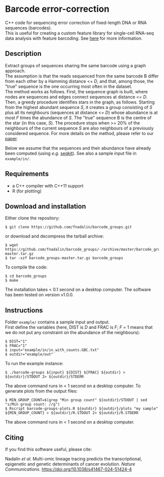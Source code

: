 # Barcode error-correction

C++ code for sequencing error correction of fixed-length DNA or RNA sequences (barcodes).  
This is useful for creating a custom feature library for single-cell RNA-seq data analysis with feature barcoding.  See [here](https://support.10xgenomics.com/single-cell-gene-expression/software/pipelines/latest/feature-bc) for more information.

## Description

Extract groups of sequences sharing the same barcode using a graph approach.  
The assumption is that the reads sequenced from the same barcode B differ from each other by a Hamming distance <= *D*, and that, among those, the "true" sequence is the one occurring most often in the dataset.  
The method works as follows. First, the sequence graph is built, where nodes are sequences and edges connect sequences at distance <= *D*. Then, a greedy procedure identifies stars in the graph, as follows. Starting from the highest abundant sequence *S*, it creates a group consisting of *S* plus all its neighbours (sequences at distance <= *D*) whose abundance is at most *F* times the abundance of *S*. The "true" sequence B is the centre of the star (in this case, *S*). The procedure stops when >= 20% of the neighbours of the current sequence *S* are also neighbours of a previously considered sequence. 
For more details on the method, please refer to our [paper](https://doi.org/10.1038/s41467-024-51424-4). 

Below we assume that the sequences and their abundance have already been computed (using *e.g.* [seqkit](https://bioinf.shenwei.me/seqkit/)). See also a sample input file in ```example/in/```.

## Requirements

* a C++ compiler with C++11 support
* R (for plotting)

## Download and installation

Either clone the repository:

```
$ git clone https://github.com/fnadalin/barcode_groups.git
```

or download and decompress the tarball archive:

```
$ wget https://github.com/fnadalin/barcode_groups/-/archive/master/barcode_groups-master.tar.gz
$ tar -xzf barcode_groups-master.tar.gz barcode_groups
```

To compile the code:

```
$ cd barcode_groups
$ make
```

The installation takes < 0.1 second on a desktop computer.
The software has been tested on version v1.0.0.

## Instructions

Folder ```example/``` contains a sample input and output.  
First define the variables (here, DIST is *D* and FRAC is *F*; *F* = 1 means that we do not put any constraint on the abundance of the neighbours):

```
$ DIST="1"
$ FRAC="1"
$ input="example/in/in_with_counts.GBC.txt"
$ outdir="example/out"
```

To run the example instance:

```
$ ./barcode-groups ${input} ${DIST} ${FRAC} ${outdir} > ${outdir}/STDOUT 2> ${outdir}/STDERR
```

The above command runs in < 1 second on a desktop computer.
To generate plots from the output files:

```
$ MIN_GROUP_COUNT=$(grep "Min group count" ${outdir}/STDOUT | sed "s/Min group count: //g")
$ Rscript barcode-groups-plots.R ${outdir} ${outdir}/plots "my sample" ${MIN_GROUP_COUNT} > ${outdir}/R.STDOUT 2> ${outdir}/R.STDERR
```

The above command runs in < 1 second on a desktop computer.

## Citing

If you find this software useful, please cite:

Nadalin *et al.* Multi-omic lineage tracing predicts the transcriptional, epigenetic and genetic determinants of cancer evolution. *Nature Communications*. https://doi.org/10.1038/s41467-024-51424-4
